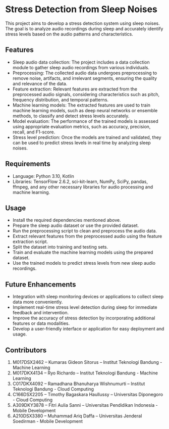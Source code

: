 # Stress Detection from Sleep Noises
This project aims to develop a stress detection system using sleep noises. The goal is to analyze audio recordings during sleep and accurately identify stress levels based on the audio patterns and characteristics.

## Features
- Sleep audio data collection: The project includes a data collection module to gather sleep audio recordings from various individuals.
- Preprocessing: The collected audio data undergoes preprocessing to remove noise, artifacts, and irrelevant segments, ensuring the quality and relevance of the data.
- Feature extraction: Relevant features are extracted from the preprocessed audio signals, considering characteristics such as pitch, frequency distribution, and temporal patterns.
- Machine learning models: The extracted features are used to train machine learning models, such as deep neural networks or ensemble methods, to classify and detect stress levels accurately.
- Model evaluation: The performance of the trained models is assessed using appropriate evaluation metrics, such as accuracy, precision, recall, and F1-score.
- Stress level prediction: Once the models are trained and validated, they can be used to predict stress levels in real time by analyzing sleep noises.

## Requirements
- Language: Python 3.10, Kotlin
- Libraries: TensorFlow 2.6.2, sci-kit-learn, NumPy, SciPy, pandas, ffmpeg, and any other necessary libraries for audio processing and machine learning.

## Usage
- Install the required dependencies mentioned above.
- Prepare the sleep audio dataset or use the provided dataset.
- Run the preprocessing script to clean and preprocess the audio data.
- Extract relevant features from the preprocessed audio using the feature extraction script.
- Split the dataset into training and testing sets.
- Train and evaluate the machine learning models using the prepared dataset.
- Use the trained models to predict stress levels from new sleep audio recordings.

## Future Enhancements
- Integration with sleep monitoring devices or applications to collect sleep data more conveniently.
- Implement real-time stress level detection during sleep for immediate feedback and intervention.
- Improve the accuracy of stress detection by incorporating additional features or data modalities.
- Develop a user-friendly interface or application for easy deployment and usage.

## Contributors
1. M017DSX2462 – Kumaras Gideon Sitorus – Institut Teknologi Bandung - Machine Learning
2. M017DKX4134 – Ryo Richardo – Institut Teknologi Bandung - Machine Learning
3. C017DKX4092 – Ramadhana Bhanuharya Wishnumurti – Institut Teknologi Bandung -  Cloud Computing
4. C166DSX2205 – Timothy Bagaskara Haullussy – Universitas Diponegoro - Cloud Computing
5. A309DKY3878 – Fitri Aulia Sanni – Universitas Pendidikan Indonesia - Mobile Development
6. A210DSX3380 – Muhammad Ariq Daffa – Universitas Jenderal Soedirman - Mobile Development

